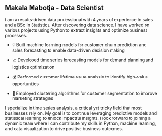 ## Makala Mabotja - Data Scientist

I am a results-driven data professional with 4 years of experience in sales and a BSc in Statistics. After discovering data science, I have worked on various projects using Python to extract insights and optimize business processes. 

- 💡 Built machine learning models for customer churn prediction and sales forecasting to enable data-driven decision making

- 📈 Developed time series forecasting models for demand planning and logistics optimization 

- 💰 Performed customer lifetime value analysis to identify high-value opportunities

- 🧮 Employed clustering algorithms for customer segmentation to improve marketing strategies 

I specialize in time series analysis, a critical yet tricky field that most businesses rely on. My goal is to continue leveraging predictive models and statistical learning to unlock impactful insights. I look forward to joining a dynamic team where I can contribute my skills in Python, machine learning, and data visualization to drive positive business outcomes.
